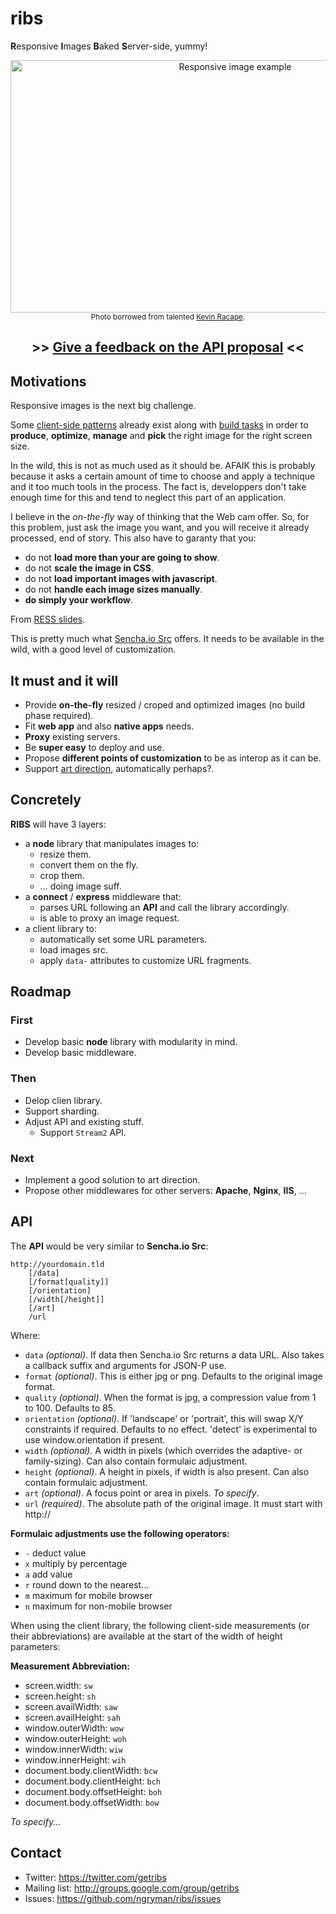 # ribs

**R**esponsive **I**mages **B**aked **S**erver-side, yummy!

<p align="center">
  <img width="703" height="404" src="http://farm8.staticflickr.com/7347/9538576837_488e0d89db_o.jpg" alt="Responsive image example">
  <br>
  <sup>Photo borrowed from talented <a href="http://500px.com/Sphaax">Kevin Racape</a>.</sup>
</p>

<h2 align="center">
<a name="----give-a-feedback-on-the-api-proposal--" class="anchor" href="#----give-a-feedback-on-the-api-proposal--"><span class="octicon octicon-link"></span></a>
  &gt;&gt;
  <a href="https://github.com/ngryman/ribs/wiki/API">Give a feedback on the API proposal</a>
  &lt;&lt;
</h2>

## Motivations

Responsive images is the next big challenge.

Some [client-side patterns] already exist along with [build tasks] in order to **produce**, **optimize**, **manage** and
**pick** the right image for the right screen size.

In the wild, this is not as much used as it should be. AFAIK this is probably because it asks a certain amount of time
to choose and apply a technique and it too much tools in the process. The fact is, developpers don't take enough time
for this and tend to neglect this part of an application.

I believe in the *on-the-fly* way of thinking that the Web cam offer. So, for this problem, just ask the image you want,
and you will receive it already processed, end of story.
This also have to garanty that you:
- do not **load more than your are going to show**.
- do not **scale the image in CSS**.
- do not **load important images with javascript**.
- do not **handle each image sizes manually**.
- **do simply your workflow**.

From [RESS slides].

This is pretty much what [Sencha.io Src] offers. It needs to be available in the wild, with a good level of
customization.

[client-side patterns]: http://css-tricks.com/which-responsive-images-solution-should-you-use
[build tasks]: https://github.com/gruntjs/grunt-contrib-imagemin
[Sencha.io Src]: http://www.sencha.com/learn/how-to-use-src-sencha-io
[RESS slides]: http://fr.slideshare.net/4nd3rsen/ress-responsive-design-server-side-components-10084972

## It must and it will

- Provide **on-the-fly** resized / croped and optimized images (no build phase required).
- Fit **web app** and also **native apps** needs.
- **Proxy** existing servers.
- Be **super easy** to deploy and use.
- Propose **different points of customization** to be as interop as it can be.
- Support [art direction], automatically perhaps?.

[art direction]: http://usecases.responsiveimages.org/#art-direction

## Concretely

**RIBS** will have 3 layers:
- a **node** library that manipulates images to:
  - resize them.
  - convert them on the fly.
  - crop them.
  - ... doing image suff.
- a **connect** / **express** middleware that:
  - parses URL following an **API** and call the library accordingly.
  - is able to proxy an image request.
- a client library to:
  - automatically set some URL parameters.
  - load images src.
  - apply `data-` attributes to customize URL fragments.

## Roadmap

### First

- Develop basic **node** library with modularity in mind.
- Develop basic middleware.

### Then

- Delop clien library.
- Support sharding.
- Adjust API and existing stuff.
  - Support `Stream2` API.

### Next

- Implement a good solution to art direction.
- Propose other middlewares for other servers: **Apache**, **Nginx**, **IIS**, ...

## API

The **API** would be very similar to **Sencha.io Src**:

```
http://yourdomain.tld
	[/data]
	[/format[quality]]
	[/orientation]
	[/width[/height]]
	[/art]
	/url
```
Where:

- `data` *(optional)*. If data then Sencha.io Src returns a data URL. Also takes a callback suffix and arguments for JSON-P use.
- `format` *(optional)*. This is either jpg or png. Defaults to the original image format.
- `quality` *(optional)*. When the format is jpg, a compression value from 1 to 100. Defaults to 85.
- `orientation` *(optional)*. If 'landscape' or 'portrait', this will swap X/Y constraints if required. Defaults to no effect. 'detect' is experimental to use window.orientation if present.
- `width` *(optional)*. A width in pixels (which overrides the adaptive- or family-sizing). Can also contain formulaic adjustment.
- `height` *(optional)*. A height in pixels, if width is also present. Can also contain formulaic adjustment.
- `art` *(optional)*. A focus point or area in pixels. *To specify*.
- `url` *(required)*. The absolute path of the original image. It must start with http://

**Formulaic adjustments use the following operators:**

- `-`	deduct value
- `x`	multiply by percentage
- `a`	add value
- `r`	round down to the nearest...
- `m`	maximum for mobile browser
- `n`	maximum for non-mobile browser

When using the client library, the following client-side measurements (or their abbreviations) are available at the
start of the width of height parameters:

**Measurement Abbreviation:**

- screen.width:			`sw`
- screen.height:		`sh`
- screen.availWidth:		`saw`
- screen.availHeight:		`sah`
- window.outerWidth:		`wow`
- window.outerHeight:		`woh`
- window.innerWidth:		`wiw`
- window.innerHeight:		`wih`
- document.body.clientWidth:	`bcw`
- document.body.clientHeight:	`bch`
- document.body.offsetHeight:	`boh`
- document.body.offsetWidth:	`bow`

*To specify...*

## Contact

- Twitter: https://twitter.com/getribs
- Mailing list: http://groups.google.com/group/getribs
- Issues: https://github.com/ngryman/ribs/issues
